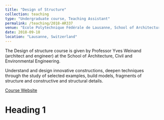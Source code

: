 ```yaml
---
title: "Design of Structure"
collection: teaching
type: "Undergraduate course, Teaching Assistant"
permalink: /teaching/2018-AR337
venue: "Ecole Polytechnique Fédérale de Lausanne, School of Architecture, Civil and Environmental Engineering"
date: 2018-09-18
location: "Lausanne, Switzerland"
---
```


The Design of structure course is given by Professor Yves Weinand (architect and engineer) at the School of Architecture, Civil and Environmental Engineering. 

Understand and design innovative constructions, deepen techniques through the study of selected examples, build models, fragments of structure and constructive and structural details.

[Course Website](http://edu.epfl.ch/coursebook/en/design-of-structures-AR-337?cb_cycle=bama_cyclebachelor&cb_section=ar)

Heading 1
======
